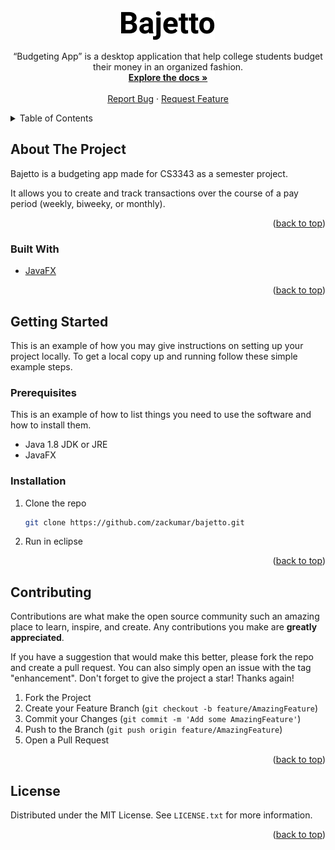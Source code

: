 <div id="top"></div>

<!-- PROJECT LOGO -->
<br />
<div align="center">
  <a href="https://github.com/zackumar/bajetto">
    <img src="assets/Bajetto.png" alt="Logo">
  </a>

  <p align="center">
    “Budgeting App” is a desktop application that help college students budget their money in an organized fashion.
    <br />
    <a href="https://github.com/zackumar/bajetto"><strong>Explore the docs »</strong></a>
    <br />
    <br />
    <a href="https://github.com/zackumar/bajetto/issues">Report Bug</a>
    ·
    <a href="https://github.com/zackumar/bajetto/issues">Request Feature</a>
  </p>
</div>

<!-- TABLE OF CONTENTS -->
<details>
  <summary>Table of Contents</summary>
  <ol>
    <li>
      <a href="#about-the-project">About The Project</a>
      <ul>
        <li><a href="#built-with">Built With</a></li>
      </ul>
    </li>
    <li>
      <a href="#getting-started">Getting Started</a>
      <ul>
        <li><a href="#prerequisites">Prerequisites</a></li>
        <li><a href="#installation">Installation</a></li>
      </ul>
    </li>
    <li><a href="#contributing">Contributing</a></li>
    <li><a href="#license">License</a></li>
  </ol>
</details>

<!-- ABOUT THE PROJECT -->

## About The Project

Bajetto is a budgeting app made for CS3343 as a semester project.

It allows you to create and track transactions over the course of a pay period (weekly, biweeky, or monthly).

<p align="right">(<a href="#top">back to top</a>)</p>

### Built With

- [JavaFX](https://openjfx.io/)

<p align="right">(<a href="#top">back to top</a>)</p>

<!-- GETTING STARTED -->

## Getting Started

This is an example of how you may give instructions on setting up your project locally.
To get a local copy up and running follow these simple example steps.

### Prerequisites

This is an example of how to list things you need to use the software and how to install them.

- Java 1.8 JDK or JRE
- JavaFX

### Installation

1. Clone the repo
   ```sh
   git clone https://github.com/zackumar/bajetto.git
   ```
2. Run in eclipse

<p align="right">(<a href="#top">back to top</a>)</p>

<!-- CONTRIBUTING -->

## Contributing

Contributions are what make the open source community such an amazing place to learn, inspire, and create. Any contributions you make are **greatly appreciated**.

If you have a suggestion that would make this better, please fork the repo and create a pull request. You can also simply open an issue with the tag "enhancement".
Don't forget to give the project a star! Thanks again!

1. Fork the Project
2. Create your Feature Branch (`git checkout -b feature/AmazingFeature`)
3. Commit your Changes (`git commit -m 'Add some AmazingFeature'`)
4. Push to the Branch (`git push origin feature/AmazingFeature`)
5. Open a Pull Request

<p align="right">(<a href="#top">back to top</a>)</p>

<!-- LICENSE -->

## License

Distributed under the MIT License. See `LICENSE.txt` for more information.

<p align="right">(<a href="#top">back to top</a>)</p>

<!-- MARKDOWN LINKS & IMAGES -->
<!-- https://www.markdownguide.org/basic-syntax/#reference-style-links -->

[contributors-shield]: https://img.shields.io/github/contributors/zackumar/bajetto.svg?style=for-the-badge
[contributors-url]: https://github.com/zackumar/bajetto/graphs/contributors
[forks-shield]: https://img.shields.io/github/forks/zackumar/bajetto.svg?style=for-the-badge
[forks-url]: https://github.com/zackumar/bajetto/network/members
[stars-shield]: https://img.shields.io/github/stars/zackumar/bajetto.svg?style=for-the-badge
[stars-url]: https://github.com/zackumar/bajetto/stargazers
[issues-shield]: https://img.shields.io/github/issues/zackumar/bajetto.svg?style=for-the-badge
[issues-url]: https://github.com/zackumar/bajetto/issues
[license-shield]: https://img.shields.io/github/license/zackumar/bajetto.svg?style=for-the-badge
[license-url]: https://github.com/zackumar/bajetto/blob/master/LICENSE.txt
[product-screenshot]: images/screenshot.png
